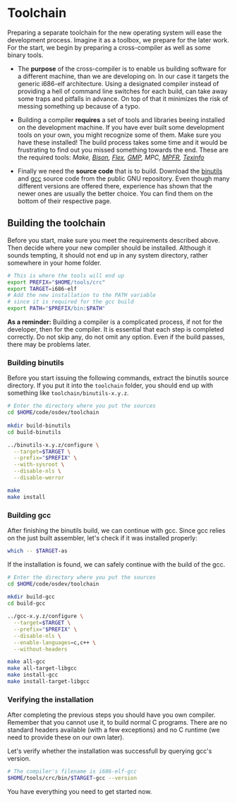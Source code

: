 # Toolchain

Preparing a separate toolchain for the new operating system will ease the development process. Imagine it as a toolbox, we prepare for the later work. For the start, we begin by preparing a cross-compiler as well as some binary tools.

- The __purpose__ of the cross-compiler is to enable us building software for a different machine, than we are developing on. In our case it targets the generic i686-elf architecture. Using a designated compiler instead of providing a hell of command line switches for each build, can take away some traps and pitfalls in advance. On top of that it minimizes the risk of messing something up because of a typo.

- Building a compiler __requires__ a set of tools and libraries beeing installed on the development machine. If you have ever built some development tools on your own, you might recognize some of them. Make sure you have these installed! The build process takes some time and it would be frustrating to find out you missed something towards the end. 
These are the required tools: _Make, [Bison](https://www.gnu.org/software/bison/), [Flex](https://github.com/westes/flex), [GMP](https://gmplib.org/), MPC, [MPFR](https://www.mpfr.org/), [Texinfo](https://www.gnu.org/software/texinfo/)_

- Finally we need the __source code__ that is to build. Download the [binutils](https://ftp.gnu.org/gnu/binutils/) and [gcc](https://ftp.gnu.org/gnu/gcc/) source code from the public GNU repository. Even though many different versions are offered there, experience has shown that the newer ones are usually the better choice. You can find them on the bottom of their respective page.

## Building the toolchain

Before you start, make sure you meet the requirements described above. Then decide where your new compiler should be installed. Although it sounds tempting, it should not end up in any system directory, rather somewhere in your home folder.

```sh
# This is where the tools will end up
export PREFIX="$HOME/tools/crc"
export TARGET=i686-elf
# Add the new installation to the PATH variable
# since it is required for the gcc build
export PATH="$PREFIX/bin:$PATH"
```

__As a reminder:__ Building a compiler is a complicated process, if not for the developer, then for the compiler. It is essential that each step is completed correctly. Do not skip any, do not omit any option. Even if the build passes, there may be problems later.

### Building binutils

Before you start issuing the following commands, extract the binutils source directory. If you put it into the `toolchain` folder, you should end up with something like `toolchain/binutils-x.y.z`.

```sh
# Enter the directory where you put the sources
cd $HOME/code/osdev/toolchain
 
mkdir build-binutils
cd build-binutils

../binutils-x.y.z/configure \
  --target=$TARGET \
  --prefix="$PREFIX" \
  --with-sysroot \
  --disable-nls \
  --disable-werror

make
make install
```

### Building gcc

After finishing the binutils build, we can continue with gcc. Since gcc relies on the just built assembler, let's check if it was installed properly:

```sh
which -- $TARGET-as
```

If the installation is found, we can safely continue with the build of the gcc.

```sh
# Enter the directory where you put the sources
cd $HOME/code/osdev/toolchain
 
mkdir build-gcc
cd build-gcc

../gcc-x.y.z/configure \
  --target=$TARGET \
  --prefix="$PREFIX" \
  --disable-nls \
  --enable-languages=c,c++ \
  --without-headers

make all-gcc
make all-target-libgcc
make install-gcc
make install-target-libgcc
```

### Verifying the installation

After completing the previous steps you should have you own compiler. Remember that you cannot use it, to build normal C programs. There are no standard headers available (with a few exceptions) and no C runtime (we need to provide these on our own later). 

Let's verify whether the installation was successfull by querying gcc's version.

```sh
# The compiler's filename is i686-elf-gcc
$HOME/tools/crc/bin/$TARGET-gcc --version
```
You have everything you need to get started now.
